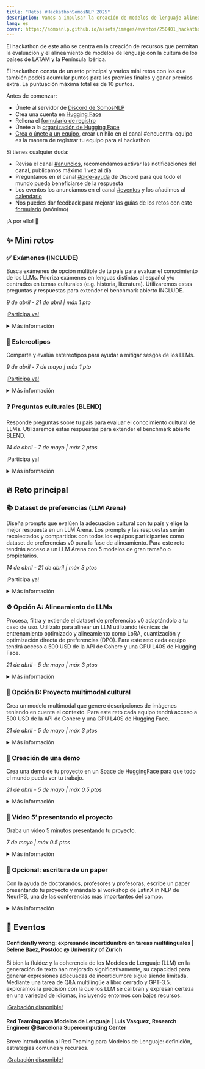 ```yaml
---
title: "Retos #HackathonSomosNLP 2025"
description: Vamos a impulsar la creación de modelos de lenguaje alineados con la cultura de los países de LATAM y la Península Ibérica.
lang: es
cover: https://somosnlp.github.io/assets/images/eventos/250401_hackathon_sinfecha.jpg
---
```


El hackathon de este año se centra en la creación de recursos que permitan la evaluación y el alineamiento de modelos de lenguaje con la cultura de los países de LATAM y la Península Ibérica.

El hackathon consta de un reto principal y varios mini retos con los que también podéis acumular puntos para los premios finales y ganar premios extra. La puntuación máxima total es de 10 puntos.

Antes de comenzar:
- Únete al servidor de [Discord de SomosNLP](https://discord.com/invite/my8w7JUxZR)
- Crea una cuenta en [Hugging Face](https://huggingface.co/join)
- Rellena el [formulario de registro](https://forms.gle/bDaBC7XV3iu2trj59)
- Únete a la [organización de Hugging Face](https://huggingface.co/organizations/somosnlp-hackathon-2025/share/BMALwncoPyZLRdPuzwugnsDzXHsbLnjjGD)
- [Crea o únete a un equipo](https://discord.com/channels/938134488670675055/1082369575666073611), crear un hilo en el canal #encuentra-equipo es la manera de registrar tu equipo para el hackathon

Si tienes cualquier duda:
- Revisa el canal [#anuncios](https://discord.com/channels/938134488670675055/944255490748207115), recomendamos activar las notificaciones del canal, publicamos máximo 1 vez al día
- Pregúntanos en el canal [#pide-ayuda](https://discord.com/channels/938134488670675055/1051997272356966430) de Discord para que todo el mundo pueda beneficiarse de la respuesta
- Los eventos los anunciamos en el canal [#eventos](https://discord.com/channels/938134488670675055/939934987581534228) y los añadimos al [calendario](https://calendar.google.com/calendar/u/0?cid=ZWM3MGZhODIzNmYyNzBlMTYwYzFiMjdhNDgzZWMyMjA1ZjQwYzUyN2E5N2MwZTJhZmY0OTcwZDZmZjBkYzQyMEBncm91cC5jYWxlbmRhci5nb29nbGUuY29t)
- Nos puedes dar feedback para mejorar las guías de los retos con este [formulario](https://forms.gle/LjQBb8B3XGqPs8Ws9) (anónimo)

¡A por ello! 🚀


## ✨ Mini retos

### ✅ Exámenes (INCLUDE)

Busca exámenes de opción múltiple de tu país para evaluar el conocimiento de los LLMs. Prioriza exámenes en lenguas distintas al español y/o centrados en temas culturales (e.g. historia, literatura). Utilizaremos estas preguntas y respuestas para extender el benchmark abierto INCLUDE.

*9 de abril - 21 de abril | máx 1 pto*


[¡Participa ya!](https://docs.google.com/spreadsheets/d/1QLPQ7gah9yzG3-1BPIw5Jp994Rz8L_yZT8obgWH8S2Y)

<details>
<summary>Más información</summary>

Guías y material de apoyo: [aquí](https://somosnlp.org/hackathon/retos/include)
- Protocolo de recolección de exámenes
- Recomendaciones para encontrar exámenes
- Guía para extraer preguntas y respuestas de exámenes

Incentivos:
- 100 por equipo = 0.5 ptos y premio valorado en 50 USD
- 200 por equipo = 1 pto y premio valorado en 100 USD
- 300 por persona = invitación al Slack del proyecto global y co-autoría en el paper de INCLUDE v2

Muchísimas gracias a:
- EPFL: Premios y organización del equipo global
- El equipo: María Grandury y Angelika Romanou

</details>

### 👀 Estereotipos

Comparte y evalúa estereotipos para ayudar a mitigar sesgos de los LLMs.

*9 de abril - 7 de mayo | máx 1 pto*

[¡Participa ya!](https://ediadev.ngrok.app/)

<details>
<summary>Más información</summary>

Guías y material de apoyo: [aquí](https://somosnlp.org/hackathon/retos/estereotipos)
- Vídeo explicativo de la herramienta
- Guía escrita para utilizar la herramienta

Incentivos:
- 100 por equipo = 1 pto
- Tendréis acceso a los datos recolectados para alinear vuestro LLM

Muchísimas gracias a:
- El equipo: Luciana Benotti, Marcos Javier Gómez, Guido Ivetta, Sofía Martinelli Nair Carolina Mazzeo, Beatriz Busaniche, Emilia Echeveste
y Pietro Palombini 

</details>

### ❓ Preguntas culturales (BLEND)

Responde preguntas sobre tu país para evaluar el conocimiento cultural de LLMs. Utilizaremos estas respuestas para extender el benchmark abierto BLEND.

*14 de abril - 7 de mayo | máx 2 ptos*

¡Participa ya! 

<details>
<summary>Más información</summary>

Guías y material de apoyo:
- Guía para responder preguntas
- Guía para validar respuestas
- Guía para proponer nuevas preguntas

Incentivos:
- 200 por equipo = acceso a los 500 USD de la API Cohere para el reto principal
- 50 por persona = co-autoría en el paper

Muchísimas gracias a:
- CENIA: Almacenamiento de los datos en los espacios de anotación
- El equipo: Eugenio Herrera, Sebastián Cifuentes, Clemente, Diana Galván y María Grandury

</details>

## 🔥 Reto principal

### 📚 Dataset de preferencias (LLM Arena)

Diseña prompts que evalúen la adecuación cultural con tu país y elige la mejor respuesta en un LLM Arena. Los prompts y las respuestas serán recolectados y compartidos con todos los equipos participantes como dataset de preferencias v0 para la fase de alineamiento. Para este reto tendrás acceso a un LLM Arena con 5 modelos de gran tamaño o propietarios.

*14 de abril - 21 de abril | máx 3 ptos*

¡Participa ya!
<details>
<summary>Más información</summary>

Guías y material de apoyo:
- Guía para diseñar buenos prompts

Incentivos:
- 100 por equipo = acceso a los 500 USD de la API de Cohere para el reto principal
- 200 por equipo = 2 ptos
- Suma hasta 3 ptos a la puntuación total de tu equipo

Muchísimas gracias a:
- CENIA: Créditos API para los LLMs de la Arena
- El equipo: Gonzalo Fuentes, Diana Galván, Eugenio Herrera, Sebastián Cifuentes, Clemente y María Grandury

</details>

### ⚙️ Opción A: Alineamiento de LLMs

Procesa, filtra y extiende el dataset de preferencias v0 adaptándolo a tu caso de uso. Utilízalo para alinear un LLM utilizando técnicas de entrenamiento optimizado y alineamiento como LoRA, cuantización y optimización directa de preferencias (DPO). Para este reto cada equipo tendrá acceso a 500 USD de la API de Cohere y una GPU L40S de Hugging Face.

*21 de abril - 5 de mayo | máx 3 ptos*

<details>
<summary>Más información</summary>

Guías y material de apoyo:
- Notebook de ejemplo para alinear un LLM con DPO

Incentivos:
- Suma hasta 3 ptos a la puntuación total de tu equipo

Muchísimas gracias a:
- Cohere: Créditos API por un valor de 500 USD para cada equipo
- Hugging Face: GPUs L40S para cada equipo (L40S = 8 vCPU, 62 GB RAM, 48 GB VRAM)

</details>

### 🎨 Opción B: Proyecto multimodal cultural

Crea un modelo multimodal que genere descripciones de imágenes teniendo en cuenta el contexto. Para este reto cada equipo tendrá acceso a 500 USD de la API de Cohere y una GPU L40S de Hugging Face.

*21 de abril - 5 de mayo | máx 3 ptos*

<details>
<summary>Más información</summary>

Guías y material de apoyo:
- Notebook de ejemplo para entrenar un modelo de generación de descripciones de imágenes

Incentivos:
- Suma hasta 3 ptos a la puntuación total de tu equipo

Muchísimas gracias a:
- Cohere: Créditos API por un valor de 500 USD para cada equipo
- Hugging Face: GPUs L40S para cada equipo (L40S = 8 vCPU, 62 GB RAM, 48 GB VRAM)

</details>

### 🎥 Creación de una demo

Crea una demo de tu proyecto en un Space de HuggingFace para que todo el mundo pueda ver tu trabajo.

*21 de abril - 5 de mayo | máx 0.5 ptos*

<details>
<summary>Más información</summary>

Guías y material de apoyo:
- Código de ejemplo para crear una demo en Hugging Face

Incentivos:
- Suma hasta 0.5 ptos a la puntuación total de tu equipo
- Mejores 2 o 3 demos = extensión del tiempo de ZeroGPU

Muchísimas gracias a:
- Hugging Face: ZeroGPU para las  demos

</details>

### 🎥 Vídeo 5’ presentando el proyecto

Graba un vídeo 5 minutos presentando tu proyecto.

*7 de mayo | máx 0.5 ptos*

<details>
<summary>Más información</summary>

Guías y material de apoyo:
- Recomendaciones para crear una presentación

Incentivos:
- Suma hasta 0.5 ptos a la puntuación total de tu equipo
- Requerido por Mistral para dar los créditos al equipo ganador

</details>

### 📝 Opcional: escritura de un paper

Con la ayuda de doctorandos, profesores y profesoras, escribe un paper presentando tu proyecto y mándalo al workshop de LatinX in NLP de NeurIPS, una de las conferencias más importantes del campo.

<details>
<summary>Más información</summary>

Incentivos:
- Gana experiencia de investigación
- Si tu paper es aceptado, ¡tendrás la oportunidad de viajar a Vancouver a presentarlo!

Muchísimas gracias a:
- LatinX in AI: Mentorías para escribir papers

</details>

## 📅 Eventos

#### Confidently wrong: expresando incertidumbre en tareas multilinguales | Selene Baez, Postdoc @ University of Zurich

Si bien la fluidez y la coherencia de los Modelos de Lenguaje (LLM) en la generación de texto han mejorado significativamente, su capacidad para generar expresiones adecuadas de incertidumbre sigue siendo limitada. Mediante una tarea de Q&A multilingüe a libro cerrado y GPT-3.5, exploramos la precisión con la que los LLM se calibran y expresan certeza en una variedad de idiomas, incluyendo entornos con bajos recursos.

[¡Grabación disponible!](https://www.youtube.com/watch?v=TC9tOEyPqy8&list=PLTA-KAy8nxaDHyJyPlrDMCkwTsJZpMNK6)


#### Red Teaming para Modelos de Lenguaje | Luis Vasquez, Research Engineer @Barcelona Supercomputing Center

Breve introducción al Red Teaming para Modelos de Lenguaje: definición, estrategias comunes y recursos.

[¡Grabación disponible!](https://www.youtube.com/watch?v=pGOXE4rrO9M&list=PLTA-KAy8nxaDHyJyPlrDMCkwTsJZpMNK6)

